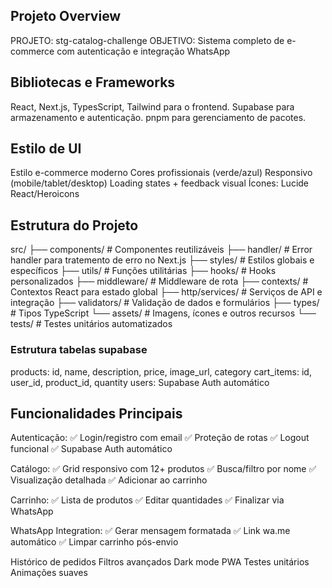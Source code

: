 ## Projeto Overview

PROJETO: stg-catalog-challenge
OBJETIVO: Sistema completo de e-commerce com autenticação e integração WhatsApp

## Bibliotecas e Frameworks

React, Next.js, TypesScript, Tailwind para o frontend.
Supabase para armazenamento e autenticação.
pnpm para gerenciamento de pacotes.

## Estilo de UI

Estilo e-commerce moderno
Cores profissionais (verde/azul)
Responsivo (mobile/tablet/desktop)
Loading states + feedback visual
Ícones: Lucide React/Heroicons

## Estrutura do Projeto

src/
├── components/ # Componentes reutilizáveis
├── handler/ # Error handler para tratemento de erro no Next.js
├── styles/ # Estilos globais e específicos
├── utils/ # Funções utilitárias
├── hooks/ # Hooks personalizados
├── middleware/ # Middleware de rota
├── contexts/ # Contextos React para estado global
├── http/services/ # Serviços de API e integração
├── validators/ # Validação de dados e formulários
├── types/ # Tipos TypeScript
└── assets/ # Imagens, ícones e outros recursos
└── tests/ # Testes unitários automatizados

### Estrutura tabelas supabase

products: id, name, description, price, image_url, category
cart_items: id, user_id, product_id, quantity
users: Supabase Auth automático

## Funcionalidades Principais

Autenticação:
✅ Login/registro com email
✅ Proteção de rotas
✅ Logout funcional
✅ Supabase Auth automático

Catálogo:
✅ Grid responsivo com 12+ produtos
✅ Busca/filtro por nome
✅ Visualização detalhada
✅ Adicionar ao carrinho

Carrinho:
✅ Lista de produtos
✅ Editar quantidades
✅ Finalizar via WhatsApp

WhatsApp Integration:
✅ Gerar mensagem formatada
✅ Link wa.me automático
✅ Limpar carrinho pós-envio

Histórico de pedidos
Filtros avançados
Dark mode
PWA
Testes unitários
Animações suaves
